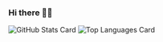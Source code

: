 ### Hi there 👋🤔
![GitHub Stats Card](https://github-readme-stats.vercel.app/api?username=te180453)
![Top Languages Card](https://github-readme-stats.vercel.app/api/top-langs/?username=te180453)
<!--
**te180453/te180453** is a ✨ _special_ ✨ repository because its `README.md` (this file) appears on your GitHub profile.

Here are some ideas to get you started:

- 🔭 I’m currently working on ...
- 🌱 I’m currently learning ...
- 👯 I’m looking to collaborate on ...
- 🤔 I’m looking for help with ...
- 💬 Ask me about ...
- 📫 How to reach me: ...
- 😄 Pronouns: ...
- ⚡ Fun fact: ...
-->
